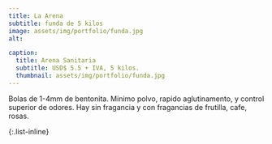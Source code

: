 ```yaml
---
title: La Arena
subtitle: funda de 5 kilos
image: assets/img/portfolio/funda.jpg
alt:

caption:
  title: Arena Sanitaria
  subtitle: USD$ 5.5 + IVA, 5 kilos.
  thumbnail: assets/img/portfolio/funda.jpg
---
```


Bolas de 1-4mm de bentonita. 
Minimo polvo, rapido aglutinamento, y control superior de odores.
Hay sin fragancia y con fragancias de frutilla, cafe, rosas.

{:.list-inline}

